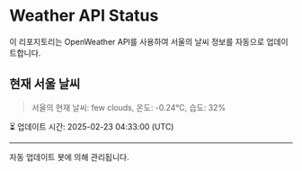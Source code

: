 
# Weather API Status

이 리포지토리는 OpenWeather API를 사용하여 서울의 날씨 정보를 자동으로 업데이트합니다.

## 현재 서울 날씨
> 서울의 현재 날씨: few clouds, 온도: -0.24°C, 습도: 32%

⏳ 업데이트 시간: 2025-02-23 04:33:00 (UTC)

---
자동 업데이트 봇에 의해 관리됩니다.
